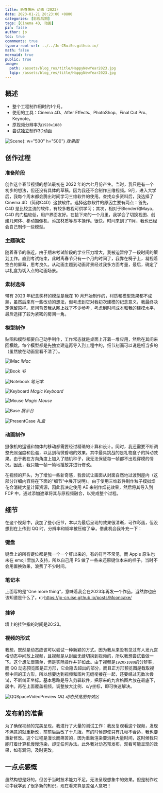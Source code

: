 ```yaml
---
title: 新春快乐 动画（2023）
date: 2023-01-21 20:23:00 +0800
categories: [影视后期]
tags: [Cinema 4D, 动画]
pin: false
author: jo
toc: true
commments: true
typora-root-url: ../../Jo-CRuiSe.github.io/
math: false
mermaid: true
public: true
image:
  path: /assets/blog_res/title/HappyNewYear2023.jpg
  lqip: /assets/blog_res/title/HappyNewYear2023.jpg
---
```


## 概述

- 整个工程制作用时约1个月。
- 使用的工具：Cinema 4D、After Effects、PhotoShop、Final Cut Pro、 Keynote。
- 原视频分辨率为`1920x1080`
- 尝试独立制作3D动画

![Scene](/assets/blog_res/2023-01-21-HappyNewYear.assets/Scene.png){: w="500" h="500"}
_效果图_

## 创作过程

### 准备阶段

创作这个春节视频的想法最初在 2022 年的六七月份产生。当时，我只是有一个初步的想法，但还没有具体的草稿，因为我还不会制作三维视频。9月，进入大学后，我每个周末都会腾出时间学习三维软件的使用。查找众多资料后，我选择了 Cinema 4D（简称C4D）这款软件。选择这款软件的原因主要有两点：首先，C4D 是比较主流的软件，有较多教程可供学习；其次，相对于Blender和Maya，C4D 的门槛较低，用户界面友好。在接下来的一个月里，我学会了切换视图、创建几何体、移动摄像机、添加材质等基本操作。很快，时间来到了11月，我也已经会自己制作一些模型。

### 主题确定

随着春节的临近，由于期末考试阶段的学业压力增大，我被迫暂停了一段时间的策划工作。直到考试结束，此时离春节只有一个月的时间了，我靠在椅子上，凝视着空白的屏幕，思考良久。从动画主题到动画背景经过我多方面考量，最后，确定了以礼盒为切入点的动画场景。

### 素材选择

带有 2023 年纪念奖杯的模型是我在 10 月开始制作的，材质和模型效果都不成熟，虽然后来有一些改动的想法，但考虑到它对我初次建模的纪念意义，我最终决定保留原样。房间背景我从网上找了不少参考，考虑到时间成本和我的建模水平，最后选择了较为紧密的房间一角。

### 模型制作

贴图和模型都要自己动手制作，工作常态就是桌面上开着一堆应用，然后在其间来回横跳。每个模型都是先独立建造再导入到工程中的，细节刻画可以说是相当多的（虽然放在动画里看不清了）。

![iMac](/assets/blog_res/2023-01-21-HappyNewYear.assets/iMac.png)
_iMac_

![Book](/assets/blog_res/2023-01-21-HappyNewYear.assets/Book.png)
_书_

![Notebook](/assets/blog_res/2023-01-21-HappyNewYear.assets/Notebook.png)
_笔记本_

![Keyboard](/assets/blog_res/2023-01-21-HappyNewYear.assets/Keyboard.png)
_Magic Keyboard_

![Mouse](/assets/blog_res/2023-01-21-HappyNewYear.assets/Mouse.png)
_Magic Mouse_

![Base](/assets/blog_res/2023-01-21-HappyNewYear.assets/Base.png)
_展示台_

![PresentCase](/assets/blog_res/2023-01-21-HappyNewYear.assets/PresentCase.png)
_礼盒_

### 动画制作

摄像机的运镜和物体的移动都需要经过精确的计算和设计。同时，我还需要不断调整光照强度和色温，以达到稍微昏暗的效果。其中最具挑战的是礼物盒子的抖动效果。由于我在方向角度上加入了随机种子，我无法保证每一帧都不出现穿模的情况。因此，我只能一帧一帧地播放并进行修改。

在视频的开头，为了增加一些新奇感，我尝试让画面从封面自然地过渡到屋内（这部分详细内容将在下面的"细节"中展开说明）。由于使用三维软件制作粒子模拟烟花会消耗大量计算资源，因此我决定使用 AE 来制作烟花效果，然后将其导入到 FCP 中，通过添加遮罩将其与原视频融合，以完成整个过程。

## 细节

在这个视频中，我加了些小细节，本以为最后呈现的效果很清晰，可作彩蛋，但没想到在上传到 QQ 时，分辨率和帧率被压缩了😭。借此机会我补充一下：

### 键盘

键盘上的所有键位都是我一个一个肝出来的，有的符号不常见，而 Apple 原生也未在 emoji 里加入支持，所以自己用 PS 做了一些来还原键位本来的样子。当时不会用置换效果，浪费了不少时间。

### 笔记本

上面写的是“One more thing”，意味着我会在2023年再发一个作品，当然你也应该知道是什么了。👉<https://jo-cruise.github.io/posts/Mooncake/>

### 挂钟

墙上的挂钟指的时间是20:23。


### 视频的形式

我想，既然是动态应该可以尝试一种新颖的方式。因为我从来没有见过有人发九宫格动态中间放上视频，且视频是从封面无缝切换到视频的，所以我想尝试着做一下。这个想法很简单，但是实际操作并非如此。由于视频是`1920x1080`的分辨率，而 QQ 动态预览图是正方形，它会隐去超出的部分，而且正方形预览图是截取视频中间的正方形，所以想要达到视频和图片无缝衔接在一起，还要经过无数次尝试，不断纠正坐标。基本思路是导入剪辑软件，把原来的九宫格图片放在最底下，居中。再在上面覆盖视频，调整放大比例、x/y坐标，即可快速解决。

![QQSpaceVideoPreview](/assets/blog_res/2023-01-21-HappyNewYear.assets/QQSpaceVideoPreview.png)
_QQ 动态预览图有效区_

## 发布前的准备

为了确保视频的完美呈现，我进行了大量的测试工作：我反复观看这个视频，发现不满意的就重新改，前前后后改了十几版。有的时候即使只有几帧不合适，我也要重新修改。这个过程是漫长而痛苦的，因为重新渲染要消耗大量时间，这时候我只能盯着计算机慢慢渲染，却无任何办法。此外我对动态预发布，观看可能呈现的效果，如有漏洞，及时更改。

## 一点点感慨

虽然构想是好的，但苦于当时技术能力不足，无法呈现想象中的效果。但是制作过程中我学到了很多新的知识，现在看来算是差强人意吧！




